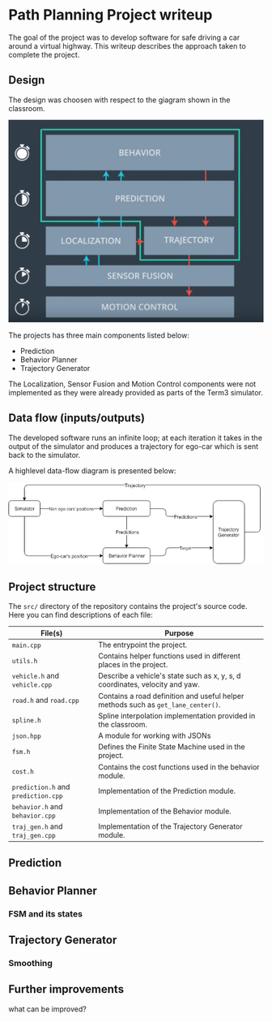 # Path Planning Project writeup

The goal of the project was to develop software for safe driving a car around a virtual highway.
This writeup describes the approach taken to complete the project.

## Design

The design was choosen with respect to the giagram shown in the classroom.

![text](img/components.png)

The projects has three main components listed below:
- Prediction
- Behavior Planner
- Trajectory Generator

The Localization, Sensor Fusion and Motion Control components were not implemented as they were already provided as parts of the Term3 simulator.

## Data flow (inputs/outputs)

The developed software runs an infinite loop; at each iteration it takes in the output of the simulator and produces a trajectory for ego-car which is sent back to the simulator.

A highlevel data-flow diagram is presented below:

![data flow](img/data-flow.png)

## Project structure

The `src/` directory of the repository contains the project's source code.
Here you can find descriptions of each file:

| File(s) | Purpose |
|------|---------|
| `main.cpp` | The entrypoint the project. |
| `utils.h` | Contains helper functions used in different places in the project. |
| `vehicle.h` and `vehicle.cpp` | Describe a vehicle's state such as x, y, s, d coordinates, velocity and yaw. |
| `road.h` and `road.cpp` | Contains a road definition and useful helper methods such as `get_lane_center()`. |
| `spline.h` | Spline interpolation implementation provided in the classroom. |
| `json.hpp` | A module for working with JSONs |
| `fsm.h` | Defines the Finite State Machine used in the project. |
| `cost.h` | Contains the cost functions used in the behavior module. |
| `prediction.h` and `prediction.cpp` | Implementation of the Prediction module. |
| `behavior.h` and `behavior.cpp` | Implementation of the Behavior module. |
| `traj_gen.h` and `traj_gen.cpp` | Implementation of the Trajectory Generator module. |

## Prediction

## Behavior Planner

### FSM and its states

## Trajectory Generator

### Smoothing

## Further improvements

what can be improved?